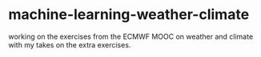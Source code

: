# machine-learning-weather-climate
working on the exercises from the ECMWF MOOC on weather and climate with my takes on the extra exercises.
